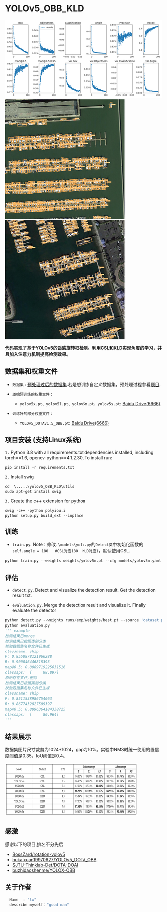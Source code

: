 # YOLOv5_OBB_KLD
<img src=".\doc\img.png" alt="img" style="zoom: 50%;" />
<img src=".\doc\img_1.png" alt="img" style="zoom: 100%;" /> <img src=".\doc\img_2.png" alt="img" style="zoom: 100%;" />

**[代码](https://github.com/lx-cly/YOLOv5_OBB_KLD)实现了基于YOLOv5的遥感旋转框检测。利用CSL和KLD实现角度的学习，并且加入注意力机制提高检测效果。**


## 数据集和权重文件
* `数据集` : [预处理过后的数据集](https://pan.baidu.com/s/1eyiZyjOMH9dQ8nCsPfxTTQ ).若是想训练自定义数据集，预处理过程参看[项目](https://github.com/CAPTAIN-WHU/DOTA_devkit).
* `原始预训练的权重文件` : 
    * `yolov5x.pt、yolov5l.pt、yolov5m.pt、yolov5s.pt`:   [Baidu Drive(6666)](https://pan.baidu.com/s/1-YmcCv25f7OHzx8sBg5bpA ).


* `训练好的部分权重文件` : 
    * `YOLOv5_DOTAv1.5_OBB.pt`:   [Baidu Drive(6666)](https://pan.baidu.com/s/1iu7QZUPlVSzghFNSXk5P4w )

## 项目安装  (支持Linux系统)
`1.` Python 3.8 with all requirements.txt dependencies installed, including torch==1.6, opencv-python==4.1.2.30, To install run:
```shell
pip install -r requirements.txt
```
`2.` Install swig
```shell
cd  \.....\yolov5_OBB_KLD\utils
sudo apt-get install swig
```
`3.` Create the c++ extension for python

```shell
swig -c++ -python polyiou.i
python setup.py build_ext --inplace
```

## 训练
* `train.py`.  Note：修改`.\models\yolo.py`的`Detect类`中初始化函数的`self.angle = 180   #CSL对应180  KLD对应1`，默认使用CSL.

```python
python train.py --weights weights/yolov5m.pt --cfg models/yolov5m.yaml --use_kld False --device 0 --epochs 300 --batch_size 4 --workers 4 --logdir runs/    
```


## 评估
* `detect.py`. Detect and visualize the detection result. Get the detection result txt.

* `evaluation.py`.  Merge the detection result and visualize it. Finally evaluate the detector
```python
python detect.py --weights runs/exp/weights/best.pt --source 'dataset path' --output 'output path' --conf_thres 0.35 --iou_thres 0.4 --device 0 --kld False 
python evaluation.py 
''' example
检测结果已merge
检测结果已按照类别分类
校验数据集名称文件已生成
classname: ship
P: 0.8550878121966288
R: 0.900046446818393
map@0.5: 0.8889719225631516
classaps:  [     88.897]
原始存在文件,删除
检测结果已按照类别分类
校验数据集名称文件已生成
classname: ship
P: 0.8511538986754063
R: 0.8677432827509397
map@0.5: 0.8096364184338725
classaps:  [     80.964]
'''
```

## 结果展示

数据集图片尺寸裁剪为1024*1024，gap为10%。实验中NMS时统一使用的置信度阈值是0.35，IoU阈值是0.4。

<img src=".\doc\img_4.png" alt="img" style="zoom: 50%;" />

## 感激
感谢以下的项目,排名不分先后
* [BossZard/rotation-yolov5](https://github.com/BossZard/rotation-yolov5)
* [hukaixuan19970627/YOLOv5_DOTA_OBB](https://github.com/hukaixuan19970627/YOLOv5_DOTA_OBB).
* [SJTU-Thinklab-Det/DOTA-DOAI](https://github.com/SJTU-Thinklab-Det/DOTA-DOAI)
* [buzhidaoshenme/YOLOX-OBB](https://github.com/buzhidaoshenme/YOLOX-OBB)

## 关于作者
```javascript
  Name  : "lx"
  describe myself："good man"
```
